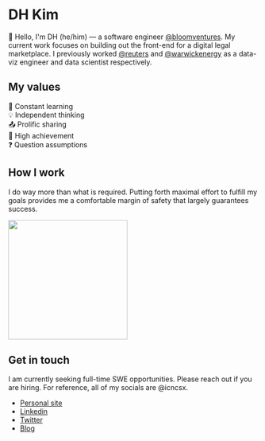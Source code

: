 # DH Kim

👋 Hello, I'm DH (he/him) — a software engineer [@bloomventures](https://www.bloomventures.io/). My current work focuses on building out the front-end for  a digital legal marketplace. I previously worked [@reuters](https://www.reuters.com/) and [@warwickenergy](https://warwickinvestmentgroup.com/) as a data-viz engineer and data scientist respectively.

## My values
📖 Constant learning<br>
💡 Independent thinking<br>
📤 Prolific sharing<br>
🌟 High achievement<br>
❓ Question assumptions<br>

## How I work
I do way more than what is required. Putting forth maximal effort to fulfill my goals provides me a comfortable margin of safety that largely guarantees success. 

<img src="https://media1.tenor.com/images/c142ea480d7f882e274e47ba4ce7a926/tenor.gif?itemid=6166819" width="240px" align="center">

## Get in touch

I am currently seeking full-time SWE opportunities. Please reach out if you are hiring. For reference, all of my socials are @icncsx.

- [Personal site](https://icncsx.com/)
- [Linkedin](https://www.linkedin.com/in/icncsx/)
- [Twitter](https://twitter.com/icncsx)
- [Blog](https://dev.to/icncsx)
